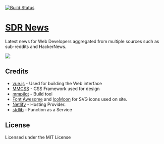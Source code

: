 [![Build Status](https://travis-ci.org/super-dev/SDR-News.svg?branch=master)](https://travis-ci.org/super-dev/SDR-News)

# [SDR News](https://news.superdevresources.com)

Latest news for Web Developers aggregated from multiple sources such as sub-reddits and HackerNews.

<a href="https://www.buymeacoffee.com/kanishk"><img src="https://www.buymeacoffee.com/assets/img/custom_images/white_img.png"  target="_blank"></a>


## Credits

 - [vue.js](http://vuejs.org/) - Used for building the Web interface
 - [MMCSS](https://mmcss.kunruchcreations.com/) - CSS Framework used for design
 - [mmpilot](https://mmpilot.kunruchcreations.com/) - Build tool
 - [Font Awesome](http://fontawesome.io/) and [IcoMoon](https://icomoon.io/) for SVG icons used on site.
 - [Netlify](https://www.netlify.com/) - Hosting Provider.
 - [stdlib](https://stdlib.com/) - Function as a Service

## License

Licensed under the MIT License
